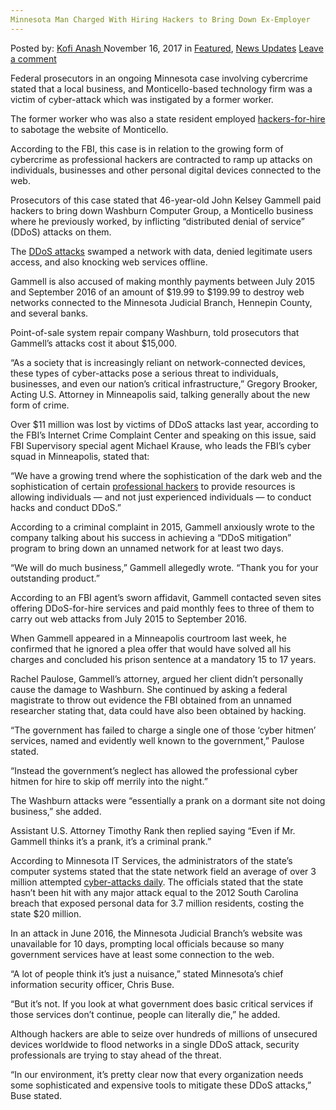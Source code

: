 ```yaml
---
Minnesota Man Charged With Hiring Hackers to Bring Down Ex-Employer
---
```

<article class="post-listing post-23542 post type-post status-publish format-standard has-post-thumbnail hentry  tag-bring tag-charged tag-exemployer tag-hackers tag-hiring tag-man tag-minnesota">
    <div class="post-inner">
        <span>Posted by: <a href="https://www.deepdotweb.com/author/kofi/" title="">Kofi Anash </a></span>
    <span>November 16, 2017</span>
    <span>in <a href="https://www.deepdotweb.com/category/deepdot-news/" rel="category tag">Featured</a>, <a href="https://www.deepdotweb.com/category/news-updates/" rel="category tag">News Updates</a></span>
    <span><a href="https://www.deepdotweb.com/2017/11/16/minnesota-man-charged-hiring-hackers-bring-ex-employer/#respond">Leave a comment</a></span>
    </p>
    <div class="clear"></div>
    <div class="entry">
    <p>Federal prosecutors in an ongoing Minnesota case involving cybercrime stated that a local business, and Monticello-based technology firm was a victim of cyber-attack which was instigated by a former worker.</p>
    <p>The former worker who was also a state resident employed <a href="https://www.deepdotweb.com/2017/01/22/eu-hire-hackers-ex-drug-users-stop-darknet-drug-trafficking/">hackers-for-hire</a> to sabotage the website of Monticello.</p>
    <p>According to the FBI, this case is in relation to the growing form of cybercrime as professional hackers are contracted to ramp up attacks on individuals, businesses and other personal digital devices connected to the web.</p>
    <p>Prosecutors of this case stated that 46-year-old John Kelsey Gammell paid hackers to bring down Washburn Computer Group, a Monticello business where he previously worked, by inflicting &#8220;distributed denial of service&#8221; (DDoS) attacks on them.</p>
    <p>The <a href="https://www.deepdotweb.com/2017/11/05/fbi-asks-businesses-report-ddos-attacks/">DDoS attacks</a> swamped a network with data, denied legitimate users access, and also knocking web services offline.</p>
    <p>Gammell is also accused of making monthly payments between July 2015 and September 2016 of an amount of $19.99 to $199.99 to destroy web networks connected to the Minnesota Judicial Branch, Hennepin County, and several banks.</p>
    <p>Point-of-sale system repair company Washburn, told prosecutors that Gammell&#8217;s attacks cost it about $15,000.</p>
    <p>&#8220;As a society that is increasingly reliant on network-connected devices, these types of cyber-attacks pose a serious threat to individuals, businesses, and even our nation&#8217;s critical infrastructure,&#8221; Gregory Brooker, Acting U.S. Attorney in Minneapolis said, talking generally about the new form of crime.</p>
    <p>Over $11 million was lost by victims of DDoS attacks last year, according to the FBI&#8217;s Internet Crime Complaint Center and speaking on this issue, said FBI Supervisory special agent Michael Krause, who leads the FBI&#8217;s cyber squad in Minneapolis, stated that:</p>
    <p>&#8220;We have a growing trend where the sophistication of the dark web and the sophistication of certain <a href="http://www.startribune.com/hacker-for-hire-cases-going-federal-in-minnesota/455624163/">professional hackers</a> to provide resources is allowing individuals — and not just experienced individuals — to conduct hacks and conduct DDoS.&#8221;</p>
    <p>According to a criminal complaint in 2015, Gammell anxiously wrote to the company talking about his success in achieving a &#8220;DDoS mitigation&#8221; program to bring down an unnamed network for at least two days.</p>
    <p>&#8220;We will do much business,&#8221; Gammell allegedly wrote. &#8220;Thank you for your outstanding product.&#8221;</p>
    <p>According to an FBI agent&#8217;s sworn affidavit, Gammell contacted seven sites offering DDoS-for-hire services and paid monthly fees to three of them to carry out web attacks from July 2015 to September 2016.</p>
    <p>When Gammell appeared in a Minneapolis courtroom last week, he confirmed that he ignored a plea offer that would have solved all his charges and concluded his prison sentence at a mandatory 15 to 17 years.</p>
    <p>Rachel Paulose, Gammell’s attorney, argued her client didn’t personally cause the damage to Washburn. She continued by asking a federal magistrate to throw out evidence the FBI obtained from an unnamed researcher stating that, data could have also been obtained by hacking.</p>
    <p>“The government has failed to charge a single one of those ‘cyber hitmen’ services, named and evidently well known to the government,” Paulose stated.</p>
    <p>“Instead the government’s neglect has allowed the professional cyber hitmen for hire to skip off merrily into the night.”</p>
    <p>The Washburn attacks were “essentially a prank on a dormant site not doing business,” she added.</p>
    <p>Assistant U.S. Attorney Timothy Rank then replied saying &#8220;Even if Mr. Gammell thinks it&#8217;s a prank, it&#8217;s a criminal prank.”</p>
    <p>According to Minnesota IT Services, the administrators of the state’s computer systems stated that the state network field an average of over 3 million attempted <a href="https://www.deepdotweb.com/2017/09/29/new-uk-code-seeks-tighter-security-ships-cyber-attacks/">cyber-attacks daily</a>. The officials stated that the state hasn’t been hit with any major attack equal to the 2012 South Carolina breach that exposed personal data for 3.7 million residents, costing the state $20 million.</p>
    <p>In an attack in June 2016, the Minnesota Judicial Branch&#8217;s website was unavailable for 10 days, prompting local officials because so many government services have at least some connection to the web.</p>
    <p>&#8220;A lot of people think it&#8217;s just a nuisance,&#8221; stated Minnesota’s chief information security officer, Chris Buse.</p>
    <p>&#8220;But it&#8217;s not. If you look at what government does basic critical services if those services don&#8217;t continue, people can literally die,&#8221; he added.</p>
    <p>Although hackers are able to seize over hundreds of millions of unsecured devices worldwide to flood networks in a single DDoS attack, security professionals are trying to stay ahead of the threat.</p>
    <p>&#8220;In our environment, it&#8217;s pretty clear now that every organization needs some sophisticated and expensive tools to mitigate these DDoS attacks,&#8221; Buse stated.</p>
    </div>
    <span style="display:none"><a href="https://www.deepdotweb.com/tag/bring/" rel="tag">bring</a> <a href="https://www.deepdotweb.com/tag/charged/" rel="tag">charged</a> <a href="https://www.deepdotweb.com/tag/exemployer/" rel="tag">exemployer</a> <a href="https://www.deepdotweb.com/tag/hackers/" rel="tag">hackers</a> <a href="https://www.deepdotweb.com/tag/hiring/" rel="tag">hiring</a> <a href="https://www.deepdotweb.com/tag/man/" rel="tag">man</a> <a href="https://www.deepdotweb.com/tag/minnesota/" rel="tag">minnesota</a></span> <span style="display:none" class="updated">2017-11-16</span>
    <div style="display:none" class="vcard author" itemprop="author" itemscope itemtype="http://schema.org/Person"><strong class="fn" itemprop="name"><a href="https://www.deepdotweb.com/author/kofi/" title="Posts by Kofi Anash" rel="author">Kofi Anash</a></strong></div>
    </div>
</article>

